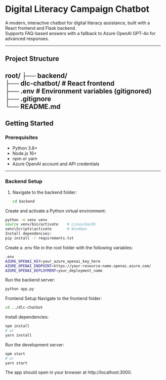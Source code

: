 # Digital Literacy Campaign Chatbot

A modern, interactive chatbot for digital literacy assistance, built with a React frontend and Flask backend.  
Supports FAQ-based answers with a fallback to Azure OpenAI GPT-4o for advanced responses.

---

## Project Structure

root/
├── backend/ <br/>
├── dlc-chatbot/ # React frontend <br/>
├── .env # Environment variables (gitignored) <br/>
├── .gitignore <br/>
└── README.md <br/>
---

## Getting Started

### Prerequisites

- Python 3.8+
- Node.js 16+
- npm or yarn
- Azure OpenAI account and API credentials

---

### Backend Setup

1. Navigate to the backend folder:

   ```bash
   cd backend
Create and activate a Python virtual environment:
```bash
python -m venv venv
source venv/bin/activate    # Linux/macOS
venv\Scripts\activate       # Windows
Install dependencies:
pip install -r requirements.txt
```
Create a .env file in the root folder with the following variables:
```bash
.env
AZURE_OPENAI_KEY=your_azure_openai_key_here
AZURE_OPENAI_ENDPOINT=https://your-resource-name.openai.azure.com/
AZURE_OPENAI_DEPLOYMENT=your_deployment_name
```
Run the backend server:
```bash
python app.py
```
Frontend Setup
Navigate to the frontend folder:
```bash
cd ../dlc-chatbot
```
Install dependencies:
```bash
npm install
# or
yarn install
```
Run the development server:
```bash
npm start
# or
yarn start
```

The app should open in your browser at http://localhost:3000.
